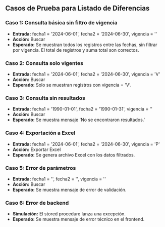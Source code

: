 ## Casos de Prueba para Listado de Diferencias

### Caso 1: Consulta básica sin filtro de vigencia
- **Entrada:** fecha1 = '2024-06-01', fecha2 = '2024-06-30', vigencia = ''
- **Acción:** Buscar
- **Esperado:** Se muestran todos los registros entre las fechas, sin filtrar por vigencia. El total de registros y suma total son correctos.

### Caso 2: Consulta solo vigentes
- **Entrada:** fecha1 = '2024-06-01', fecha2 = '2024-06-30', vigencia = 'V'
- **Acción:** Buscar
- **Esperado:** Solo se muestran registros con vigencia = 'V'.

### Caso 3: Consulta sin resultados
- **Entrada:** fecha1 = '1990-01-01', fecha2 = '1990-01-31', vigencia = ''
- **Acción:** Buscar
- **Esperado:** Se muestra mensaje 'No se encontraron resultados.'

### Caso 4: Exportación a Excel
- **Entrada:** fecha1 = '2024-06-01', fecha2 = '2024-06-30', vigencia = 'P'
- **Acción:** Exportar Excel
- **Esperado:** Se genera archivo Excel con los datos filtrados.

### Caso 5: Error de parámetros
- **Entrada:** fecha1 = '', fecha2 = '', vigencia = ''
- **Acción:** Buscar
- **Esperado:** Se muestra mensaje de error de validación.

### Caso 6: Error de backend
- **Simulación:** El stored procedure lanza una excepción.
- **Esperado:** Se muestra mensaje de error técnico en el frontend.
